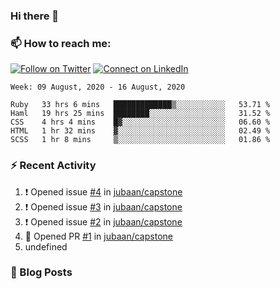 ### Hi there 👋

### :mailbox: How to reach me:

[![Follow on Twitter](https://img.shields.io/badge/--twitter?label=Twitter&logo=Twitter&style=social)](https://twitter.com/AnoverosJulio) [![Connect on LinkedIn](https://img.shields.io/badge/--linkedin?label=LinkedIn&logo=LinkedIn&style=social)](https://www.linkedin.com/in/jubaan)

<!--START_SECTION:waka-->
```text
Week: 09 August, 2020 - 16 August, 2020

Ruby   33 hrs 6 mins   █████████████▒░░░░░░░░░░░   53.71 % 
Haml   19 hrs 25 mins  ████████░░░░░░░░░░░░░░░░░   31.52 % 
CSS    4 hrs 4 mins    █▓░░░░░░░░░░░░░░░░░░░░░░░   06.60 % 
HTML   1 hr 32 mins    ▓░░░░░░░░░░░░░░░░░░░░░░░░   02.49 % 
SCSS   1 hr 8 mins     ▒░░░░░░░░░░░░░░░░░░░░░░░░   01.86 % 
```
<!--END_SECTION:waka-->

### :zap: Recent Activity
<!--START_SECTION:activity-->
1. ❗️ Opened issue [#4](https://github.com//jubaan/capstone/issues/4) in [jubaan/capstone](https://github.com//jubaan/capstone)
2. ❗️ Opened issue [#3](https://github.com//jubaan/capstone/issues/3) in [jubaan/capstone](https://github.com//jubaan/capstone)
3. ❗️ Opened issue [#2](https://github.com//jubaan/capstone/issues/2) in [jubaan/capstone](https://github.com//jubaan/capstone)
4. 💪 Opened PR [#1](https://github.com//jubaan/capstone/pull/1) in [jubaan/capstone](https://github.com//jubaan/capstone)
5. undefined
<!--END_SECTION:activity-->

### :newspaper: Blog Posts
<!-- BLOG-POST-LIST:START -->
<!-- BLOG-POST-LIST:END -->

<!--
**jubaan/jubaan** is a ✨ _special_ ✨ repository because its `README.md` (this file) appears on your GitHub profile.

Here are some ideas to get you started:

- 🔭 I’m currently working on ...
- 🌱 I’m currently learning ...
- 👯 I’m looking to collaborate on ...
- 🤔 I’m looking for help with ...
- 💬 Ask me about ...
- 📫 How to reach me: ...
- 😄 Pronouns: ...
- ⚡ Fun fact: ...
-->
